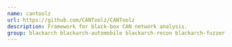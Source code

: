 ```yaml
---
name: cantoolz
url: https://github.com/CANToolz/CANToolz
description: Framework for black-box CAN network analysis.
group: blackarch blackarch-automobile blackarch-recon blackarch-fuzzer blackarch-scanner
---
```

